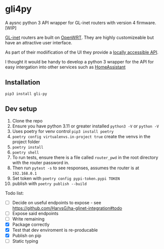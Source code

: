 # gli4py
A aysnc python 3 API wrapper for GL-inet routers with version 4 firmware. [WIP]

[GL-inet](https://www.gl-inet.com/) routers are built on [OpenWRT](https://openwrt.org/). They are highly customizeable but have an attractive user interface.

As part of their modiification of the UI they provide a [locally accessible API](https://dev.gl-inet.com/api).

I thought it would be handy to develop a python 3 wrapper for the API for easy intergation into other services such as [HomeAssistant](https://www.home-assistant.io/)

## Installation
`pip3 install gli-py`

## Dev setup
1. Clone the repo
2. Ensure you have python 3.11 or greater installed `python3 -V` or `python -V`
3. Uses poetry for venv control `pip3 install poetry`
4. `poetry config virtualenvs.in-project true` create the venvs in the project folder
5. `poetry install`
6. `poetry shell`
7. To run tests, ensure there is a file called `router_pwd` in the root directory with the router password in.
8. Then run `pytest -s` to see responses, assumes the router is at `192.168.0.1`
9. Set token with `poetry config pypi-token.pypi TOKEN`
10. publish with `poetry publish --build`

Todo list:
- [ ] Decide on useful endpoints to expose - see https://github.com/HarvsG/ha-glinet-integration#todo
- [ ] Expose said endpoints
- [ ] Write remaining
- [x] Package correctly
- [x] Test that dev enviroment is re-producable
- [x] Publish on pip
- [ ] Static typing
